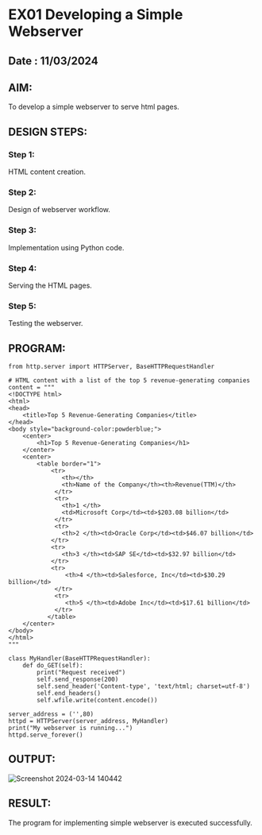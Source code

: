 # EX01 Developing a Simple Webserver
## Date : 11/03/2024

## AIM:
To develop a simple webserver to serve html pages.

## DESIGN STEPS:
### Step 1: 
HTML content creation.

### Step 2:
Design of webserver workflow.

### Step 3:
Implementation using Python code.

### Step 4:
Serving the HTML pages.

### Step 5:
Testing the webserver.

## PROGRAM:
```program
from http.server import HTTPServer, BaseHTTPRequestHandler

# HTML content with a list of the top 5 revenue-generating companies
content = """
<!DOCTYPE html>
<html>
<head>
    <title>Top 5 Revenue-Generating Companies</title>
</head>
<body style="background-color:powderblue;">
    <center>
        <h1>Top 5 Revenue-Generating Companies</h1>
    </center>
    <center>
        <table border="1">
            <tr> 
               <th></th>
               <th>Name of the Company</th><th>Revenue(TTM)</th>
             </tr>
             <tr>
               <th>1 </th>
               <td>Microsoft Corp</td><td>$203.08 billion</td>
             </tr>
             <tr> 
               <th>2 </th><td>Oracle Corp</td><td>$46.07 billion</td>
            </tr>
            <tr> 
               <th>3 </th><td>SAP SE</td><td>$32.97 billion</td>
            </tr>
            <tr> 
                <th>4 </th><td>Salesforce, Inc</td><td>$30.29 billion</td>
             </tr>
             <tr> 
                <th>5 </th><td>Adobe Inc</td><td>$17.61 billion</td>
             </tr>
           </table>
    </center>
</body>
</html>
"""

class MyHandler(BaseHTTPRequestHandler):
    def do_GET(self):
        print("Request received")
        self.send_response(200)
        self.send_header('Content-type', 'text/html; charset=utf-8')
        self.end_headers()
        self.wfile.write(content.encode())

server_address = ('',80)
httpd = HTTPServer(server_address, MyHandler)
print("My webserver is running...")
httpd.serve_forever()
```

## OUTPUT:
![Screenshot 2024-03-14 140442](https://github.com/sanjay5656/simplewebserver/assets/115128955/17556a5c-bf42-463f-8ecd-8ee934e69164)

## RESULT:
The program for implementing simple webserver is executed successfully.
